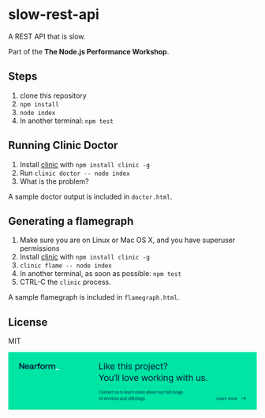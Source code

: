 # slow-rest-api

A REST API that is slow.

Part of the __The Node.js Performance Workshop__.

## Steps

1. clone this repository
2. `npm install`
3. `node index`
4. In another terminal: `npm test`

## Running Clinic Doctor

1. Install [clinic](http://npm.im/clinic) with `npm install clinic -g`
2. Run `clinic doctor -- node index`
3. What is the problem?

A sample doctor output is included in `doctor.html`.

## Generating a flamegraph

1. Make sure you are on Linux or Mac OS X, and you have superuser
   permissions
2. Install [clinic](http://npm.im/clinic) with `npm install clinic -g`
3. `clinic flame -- node index`
4. In another terminal, as soon as possible: `npm test`
5. CTRL-C the `clinic` process.

A sample flamegraph is included in `flamegraph.html`.

## License

MIT

[![banner](https://raw.githubusercontent.com/nearform/.github/refs/heads/master/assets/os-banner-green.svg)](https://www.nearform.com/contact/?utm_source=open-source&utm_medium=banner&utm_campaign=os-project-pages)
